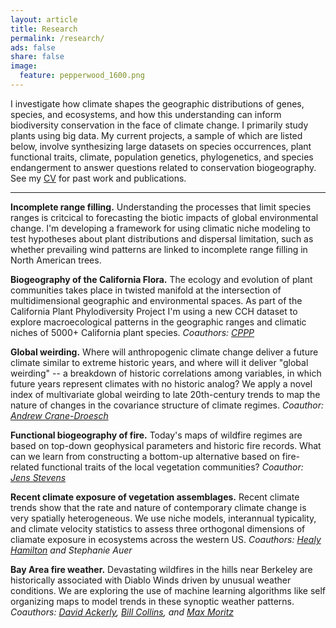 ```yaml
---
layout: article
title: Research
permalink: /research/
ads: false
share: false
image:
  feature: pepperwood_1600.png
---
```


I investigate how climate shapes the geographic distributions of genes, species, and ecosystems, and how this understanding can inform biodiversity conservation in the face of climate change. I primarily study plants using big data. My current projects, a sample of which are listed below, involve synthesizing large datasets on species occurrences, plant functional traits, climate, population genetics, phylogenetics, and species endangerment to answer questions related to conservation biogeography. See my [CV](/cv/) for past work and publications.

-------------------------------------------

__Incomplete range filling.__ Understanding the processes that limit species ranges is critcical to forecasting the biotic impacts of global environmental change. I'm developing a framework for using climatic niche modeling to test hypotheses about plant distributions and dispersal limitation, such as whether prevailing wind patterns are linked to incomplete range filling in North American trees.

__Biogeography of the California Flora.__ The ecology and evolution of plant communities takes place in twisted manifold at the intersection of multidimensional geographic and environmental spaces. As part of the California Plant Phylodiversity Project I'm using a new CCH dataset to explore macroecological patterns in the geographic ranges and climatic niches of 5000+ California plant species. *Coauthors: [CPPP](http://ucjeps.berkeley.edu/bryolab/CPPP/)*

__Global weirding.__ Where will anthropogenic climate change deliver a future climate similar to extreme historic years, and where will it deliver "global weirding" -- a breakdown of historic correlations among variables, in which future years represent climates with no historic analog? We apply a novel index of multivariate global weirding to late 20th-century trends to map the nature of changes in the covariance structure of climate regimes. *Coauthor: [Andrew Crane-Droesch](http://www.cranedroesch.net)*

__Functional biogeography of fire.__ Today's maps of wildfire regimes are based on top-down geophysical parameters and historic fire records. What can we learn from constructing a bottom-up alternative based on fire-related functional traits of the local vegetation communities? *Coauthor: [Jens Stevens](http://www.stevensjt.net)*

__Recent climate exposure of vegetation assemblages.__ Recent climate trends show that the rate and nature of contemporary climate change is very spatially heterogeneous. We use niche models, interannual typicality, and climate velocity statistics to assess three orthogonal dimensions of cliamate exposure in ecosystems across the western US.
*Coauthors: [Healy Hamilton](http://www.natureserve.org/profile/11844) and Stephanie Auer*

__Bay Area fire weather.__ Devastating wildfires in the hills near Berkeley are historically associated with Diablo Winds driven by unusual weather conditions. We are exploring the use of machine learning algorithms like self organizing maps to model trends in these synoptic weather patterns. *Coauthors: [David Ackerly](http://www.ackerlylab.org/people/david-ackerly-pi/), [Bill Collins](http://esd.lbl.gov/profiles/william-collins/), and [Max Moritz](https://nature.berkeley.edu/moritzlab/)*



